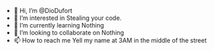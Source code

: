 - 👋 Hi, I’m @DioDufort
- 👀 I’m interested in Stealing your code.
- 🌱 I’m currently learning Nothing
- 💞️ I’m looking to collaborate on Nothing
- 📫 How to reach me Yell my name at 3AM in the middle of the street

<!---
DioDufort/DioDufort is a ✨ special ✨ repository because its `README.md` (this file) appears on your GitHub profile.
You can click the Preview link to take a look at your changes.
--->
